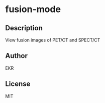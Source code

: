 # fusion-mode 
## Description 
View fusion images of PET&#x2F;CT and SPECT&#x2F;CT 
## Author 
EKR 
## License 
MIT